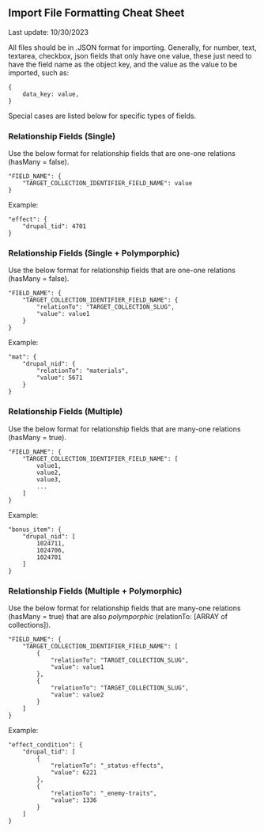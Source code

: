 ## Import File Formatting Cheat Sheet

Last update: 10/30/2023

All files should be in .JSON format for importing.
Generally, for number, text, textarea, checkbox, json fields that only have one value, these just need to have the field name as the object key, and the value as the value to be imported, such as:

```
{
	data_key: value,
}
```

Special cases are listed below for specific types of fields.

### Relationship Fields (Single)

Use the below format for relationship fields that are one-one relations (hasMany = false).

```
"FIELD_NAME": {
	"TARGET_COLLECTION_IDENTIFIER_FIELD_NAME": value
}
```

Example:

```
"effect": {
	"drupal_tid": 4701
}
```

### Relationship Fields (Single + Polymporphic)

Use the below format for relationship fields that are one-one relations (hasMany = false).

```
"FIELD_NAME": {
	"TARGET_COLLECTION_IDENTIFIER_FIELD_NAME": {
		"relationTo": "TARGET_COLLECTION_SLUG",
		"value": value1
	}
}
```

Example:

```
"mat": {
	"drupal_nid": {
		"relationTo": "materials",
		"value": 5671
	}
}
```

### Relationship Fields (Multiple)

Use the below format for relationship fields that are many-one relations (hasMany = true).

```
"FIELD_NAME": {
	"TARGET_COLLECTION_IDENTIFIER_FIELD_NAME": [
		value1,
		value2,
		value3,
		...
	]
}
```

Example:

```
"bonus_item": {
	"drupal_nid": [
		1024711,
		1024706,
		1024701
	]
}
```

### Relationship Fields (Multiple + Polymorphic)

Use the below format for relationship fields that are many-one relations (hasMany = true) that are also _polymporphic_ (relationTo: [ARRAY of collections]).

```
"FIELD_NAME": {
	"TARGET_COLLECTION_IDENTIFIER_FIELD_NAME": [
		{
			"relationTo": "TARGET_COLLECTION_SLUG",
			"value": value1
		},
		{
			"relationTo": "TARGET_COLLECTION_SLUG",
			"value": value2
		}
	]
}
```

Example:

```
"effect_condition": {
	"drupal_tid": [
		{
			"relationTo": "_status-effects",
			"value": 6221
		},
		{
			"relationTo": "_enemy-traits",
			"value": 1336
		}
	]
}
```
